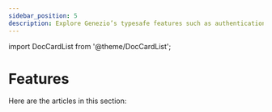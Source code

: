 ```yaml
---
sidebar_position: 5
description: Explore Genezio’s typesafe features such as authentication, rate limiter, auto-generated sdk, and more.
---
```


import DocCardList from '@theme/DocCardList';

# Features

<head>
  <title>Genezio Typesafe | Genezio Documentation</title>
</head>
Here are the articles in this section:

<DocCardList />
